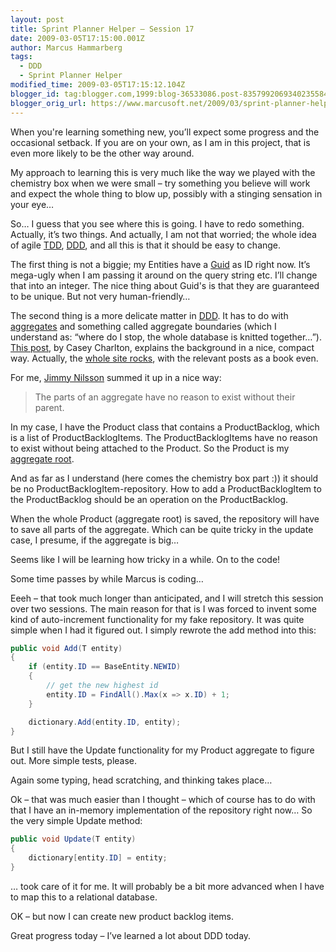 ```yaml
---
layout: post
title: Sprint Planner Helper – Session 17
date: 2009-03-05T17:15:00.001Z
author: Marcus Hammarberg
tags:
  - DDD
  - Sprint Planner Helper
modified_time: 2009-03-05T17:15:12.104Z
blogger_id: tag:blogger.com,1999:blog-36533086.post-8357992069340235584
blogger_orig_url: https://www.marcusoft.net/2009/03/sprint-planner-helper-session-17.html
---
```


When you're learning something new, you’ll expect some progress and the occasional setback. If you are on your own, as I am in this project, that is even more likely to be the other way around.

My approach to learning this is very much like the way we played with the chemistry box when we were small – try something you believe will work and expect the whole thing to blow up, possibly with a stinging sensation in your eye…

So… I guess that you see where this is going. I have to redo something. Actually, it’s two things. And actually, I am not that worried; the whole idea of agile [TDD](http://en.wikipedia.org/wiki/Test-driven_development), [DDD](http://en.wikipedia.org/wiki/Domain-driven_design), and all this is that it should be easy to change.

The first thing is not a biggie; my Entities have a [Guid](http://msdn.microsoft.com/en-us/library/system.guid.aspx) as ID right now. It’s mega-ugly when I am passing it around on the query string etc. I’ll change that into an integer. The nice thing about Guid's is that they are guaranteed to be unique. But not very human-friendly…

The second thing is a more delicate matter in [DDD](http://en.wikipedia.org/wiki/Domain-driven_design). It has to do with [aggregates](http://domaindrivendesign.org/discussion/messageboardarchive/Aggregates.html) and something called aggregate boundaries (which I understand as: “where do I stop, the whole database is knitted together…”). [This post](http://devlicio.us/blogs/casey/archive/2009/02/16/ddd-aggregates-and-aggregate-roots.aspx), by Casey Charlton, explains the background in a nice, compact way. Actually, the [whole site rocks](http://dddstepbystep.com), with the relevant posts as a book even.

For me, [Jimmy Nilsson](www.jnsk.se/) summed it up in a nice way:

> The parts of an aggregate have no reason to exist without their parent.

In my case, I have the Product class that contains a ProductBacklog, which is a list of ProductBacklogItems. The ProductBacklogItems have no reason to exist without being attached to the Product. So the Product is my [aggregate root](http://domaindrivendesign.org/discussion/messageboardarchive/Aggregates.html).

And as far as I understand (here comes the chemistry box part :)) it should be no ProductBacklogItem-repository. How to add a ProductBacklogItem to the ProductBacklog should be an operation on the ProductBacklog.

When the whole Product (aggregate root) is saved, the repository will have to save all parts of the aggregate. Which can be quite tricky in the update case, I presume, if the aggregate is big…

Seems like I will be learning how tricky in a while. On to the code!

Some time passes by while Marcus is coding…

Eeeh – that took much longer than anticipated, and I will stretch this session over two sessions. The main reason for that is I was forced to invent some kind of auto-increment functionality for my fake repository. It was quite simple when I had it figured out. I simply rewrote the add method into this:

```csharp
public void Add(T entity)
{
    if (entity.ID == BaseEntity.NEWID)
    {
        // get the new highest id
        entity.ID = FindAll().Max(x => x.ID) + 1;
    }

    dictionary.Add(entity.ID, entity);
}
```

But I still have the Update functionality for my Product aggregate to figure out. More simple tests, please.

Again some typing, head scratching, and thinking takes place…

Ok – that was much easier than I thought – which of course has to do with that I have an in-memory implementation of the repository right now… So the very simple Update method:

```csharp
public void Update(T entity)
{
    dictionary[entity.ID] = entity;
}
```

… took care of it for me. It will probably be a bit more advanced when I have to map this to a relational database.

OK – but now I can create new product backlog items.

Great progress today – I’ve learned a lot about DDD today.